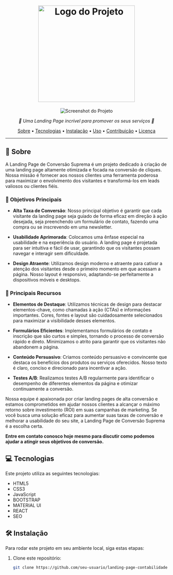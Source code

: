 <h1 align="center">
  <img src="https://sua-url-de-imagem.com/imagem-logo.png" alt="Logo do Projeto" width="300">
</h1>

<p align="center">
  <img src="https://sua-url-de-imagem.com/exemplo-de-screenshot.png" alt="Screenshot do Projeto">
</p>

<p align="center">
  <em>🚀 Uma Landing Page incrível para promover os seus serviços 🚀</em>
</p>

<p align="center">
  <a href="#sobre">Sobre</a> •
  <a href="#tecnologias">Tecnologias</a> •
  <a href="#instalacao">Instalação</a> •
  <a href="#uso">Uso</a> •
  <a href="#contribuicao">Contribuição</a> •
  <a href="#licenca">Licença</a>
</p>

---

## 📄 Sobre

A Landing Page de Conversão Suprema é um projeto dedicado à criação de uma landing page altamente otimizada e focada na conversão de cliques. Nossa missão é fornecer aos nossos clientes uma ferramenta poderosa para maximizar o envolvimento dos visitantes e transformá-los em leads valiosos ou clientes fiéis.

### 🎯 Objetivos Principais

- **Alta Taxa de Conversão**: Nosso principal objetivo é garantir que cada visitante da landing page seja guiado de forma eficaz em direção à ação desejada, seja preenchendo um formulário de contato, fazendo uma compra ou se inscrevendo em uma newsletter.

- **Usabilidade Aprimorada**: Colocamos uma ênfase especial na usabilidade e na experiência do usuário. A landing page é projetada para ser intuitiva e fácil de usar, garantindo que os visitantes possam navegar e interagir sem dificuldade.

- **Design Atraente**: Utilizamos design moderno e atraente para cativar a atenção dos visitantes desde o primeiro momento em que acessam a página. Nosso layout é responsivo, adaptando-se perfeitamente a dispositivos móveis e desktops.

### 🌟 Principais Recursos

- **Elementos de Destaque**: Utilizamos técnicas de design para destacar elementos-chave, como chamadas à ação (CTAs) e informações importantes. Cores, fontes e layout são cuidadosamente selecionados para maximizar a visibilidade desses elementos.

- **Formulários Eficientes**: Implementamos formulários de contato e inscrição que são curtos e simples, tornando o processo de conversão rápido e direto. Minimizamos o atrito para garantir que os visitantes não abandonem a página.

- **Conteúdo Persuasivo**: Criamos conteúdo persuasivo e convincente que destaca os benefícios dos produtos ou serviços oferecidos. Nosso texto é claro, conciso e direcionado para incentivar a ação.

- **Testes A/B**: Realizamos testes A/B regularmente para identificar o desempenho de diferentes elementos da página e otimizar continuamente a conversão.


Nossa equipe é apaixonada por criar landing pages de alta conversão e estamos comprometidos em ajudar nossos clientes a alcançar o máximo retorno sobre investimento (ROI) em suas campanhas de marketing. Se você busca uma solução eficaz para aumentar suas taxas de conversão e melhorar a usabilidade do seu site, a Landing Page de Conversão Suprema é a escolha certa.

**Entre em contato conosco hoje mesmo para discutir como podemos ajudar a atingir seus objetivos de conversão.**

## 💻 Tecnologias

Este projeto utiliza as seguintes tecnologias:

- HTML5
- CSS3
- JavaScript
- BOOTSTRAP
- MATERIAL UI
- REACT
- SEO

## 🛠️ Instalação

Para rodar este projeto em seu ambiente local, siga estas etapas:

1. Clone este repositório:

   ```bash
   git clone https://github.com/seu-usuario/landing-page-contabilidade.git
